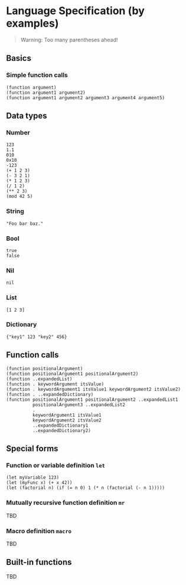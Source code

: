 # Language Specification (by examples)

> Warning: Too many parentheses ahead!

## Basics

### Simple function calls

```
(function argument)
(function argument1 argument2)
(function argument1 argument2 argument3 argument4 argument5)
```

## Data types

### Number

```
123
1.1
010
0x10
-123
(+ 1 2 3)
(- 3 2 1)
(* 1 2 3)
(/ 1 2)
(** 2 3)
(mod 42 5)
```

### String

```
"Foo bar baz."
```

### Bool

```
true
false
```

### Nil

```
nil
```

### List

```
[1 2 3]
```

### Dictionary

```
{"key1" 123 "key2" 456}
```

## Function calls

```
(function positionalArgument)
(function positionalArgument1 positionalArgument2)
(function ..expandedList)
(function . keywordArgument itsValue)
(function . keywordArgument1 itsValue1 keywordArgument2 itsValue2)
(function . ..expandedDictionary)
(function positionalArgument1 positionalArgument2 ..expandedList1
          positionalArgument3 ..expandedList2
          .
          keywordArgument1 itsValue1
          keywordArgument2 itsValue2
          ..expandedDictionary1
          ..expandedDictionary2)
```

## Special forms

### Function or variable definition `let`

```
(let myVariable 123)
(let (myFunc x) (+ x 42))
(let (factorial n) (if (= n 0) 1 (* n (factorial (- n 1)))))
```

### Mutually recursive function definition `mr`

TBD

### Macro definition `macro`

TBD

## Built-in functions

TBD
